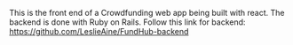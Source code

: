 This is the front end of a Crowdfunding web app being built with react. The backend is done with Ruby on Rails. Follow this link for backend: https://github.com/LeslieAine/FundHub-backend
